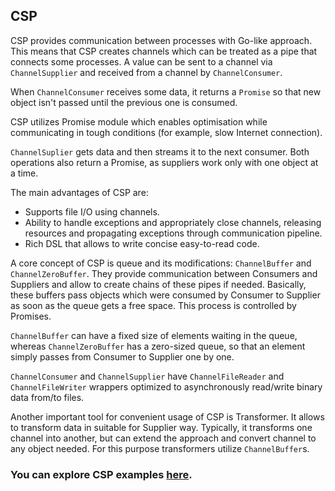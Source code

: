 ## CSP

CSP provides communication between processes with Go-like approach. This means that CSP creates channels which can be 
treated as a pipe that connects some processes. A value can be sent to a channel via `ChannelSupplier` and received 
from a channel by `ChannelConsumer`. 

When `ChannelConsumer` receives some data, it returns a `Promise` so that new object isn't 
passed until the previous one is consumed. 

CSP utilizes Promise module which enables optimisation while communicating in tough conditions (for example, slow 
Internet connection).

`ChannelSuplier` gets data and then streams it to the next consumer. Both operations also return a Promise, as suppliers 
work only with one object at a time.

The main advantages of CSP are:
* Supports file I/O using channels.
* Ability to handle exceptions and appropriately close channels, releasing resources and propagating exceptions through 
communication pipeline.
* Rich DSL that allows to write concise easy-to-read code.

A core concept of CSP is queue and its modifications: `ChannelBuffer` and `ChannelZeroBuffer`. They provide communication 
between Consumers and Suppliers and allow to create chains of these pipes if needed. Basically, these buffers pass objects 
which were consumed by Consumer to Supplier as soon as the queue gets a free space. This process is controlled by Promises.

`ChannelBuffer` can have a fixed size of elements waiting in the queue, whereas `ChannelZeroBuffer` has a zero-sized queue, 
so that an element simply passes from Consumer to Supplier one by one.

`ChannelConsumer` and `ChannelSupplier` have `ChannelFileReader` and `ChannelFileWriter` wrappers optimized 
to asynchronously read/write binary data from/to files.

Another important tool for convenient usage of CSP is Transformer. It allows to transform data in suitable for Supplier way.
Typically, it transforms one channel into another, but can extend the approach and convert channel to any object needed.
For this purpose transformers utilize `ChannelBuffer`s. 

### You can explore CSP examples [here](https://github.com/softindex/datakernel/tree/master/examples/csp).